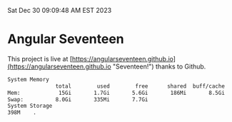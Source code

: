 Sat Dec 30 09:09:48 AM EST 2023

# Angular Seventeen


This project is live at [https://angularseventeen.github.io](https://angularseventeen.github.io "Seventeen!") thanks to Github.

```bash
System Memory
               total        used        free      shared  buff/cache   available
Mem:            15Gi       1.7Gi       5.6Gi       186Mi       8.5Gi        13Gi
Swap:          8.0Gi       335Mi       7.7Gi
System Storage
398M	.
```
